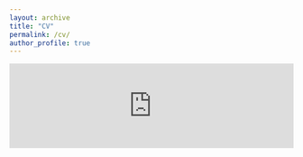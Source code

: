 ```yaml
---
layout: archive
title: "CV"
permalink: /cv/
author_profile: true
---
```


<embed src="https://dnsemae.github.io/dmchua.github.io/DMNChua CV Updated.pdf" type="application/pdf" width="100%" />
